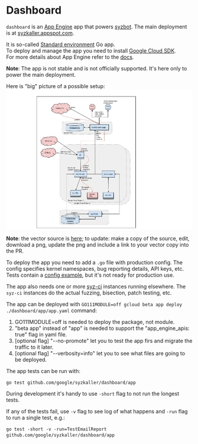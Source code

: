 # Dashboard

`dashboard` is an [App Engine](https://cloud.google.com/appengine) app that powers [syzbot](/docs/syzbot.md).
The main deployment is at [syzkaller.appspot.com](https://syzkaller.appspot.com).

It is so-called [Standard environment](https://cloud.google.com/appengine/docs/standard) Go app.\
To deploy and manage the app you need to install [Google Cloud SDK](https://cloud.google.com/sdk/install).\
For more details about App Engine refer to the [docs](https://cloud.google.com/appengine/docs/standard/go/).

**Note**: The app is not stable and is not officially supported. It's here only to power the main deployment.

Here is "big" picture of a possible setup:
![Overall picture of syzbot setup](/docs/syzbot_architecture.png)

**Note**: the vector source is [here](https://docs.google.com/drawings/d/16EdqYrWD4PWD2nV_PoDPvC5VPry2H40Sm8Min-RtDdA);
to update: make a copy of the source, edit, download a png, update the png and include a link to your vector copy into the PR.

To deploy the app you need to add a `.go` file with production config. The config specifies kernel namespaces,
bug reporting details, API keys, etc. Tests contain a [config example](app_test.go), but it's not ready for
production use.

The app also needs one or more [syz-ci](/syz-ci/syz-ci.go) instances running elsewhere. The `syz-ci` instances
do the actual fuzzing, bisection, patch testing, etc.

The app can be deployed with `GO111MODULE=off gcloud beta app deploy ./dashboard/app/app.yaml` command:
1. GO111MODULE=off is needed to deploy the package, not module.
2. "beta app" instead of "app" is needed to support the "app_engine_apis: true" flag in yaml file.
3. [optional flag] "--no-promote" let you to test the app firs and migrate the traffic to it later.
4. [optional flag] "--verbosity=info" let you to see what files are going to be deployed.

The app tests can be run with:
```
go test github.com/google/syzkaller/dashboard/app
```
During development it's handy to use `-short` flag to not run the longest tests.

If any of the tests fail, use `-v` flag to see log of what happens and `-run` flag
to run a single test, e.g.:
```
go test -short -v -run=TestEmailReport github.com/google/syzkaller/dashboard/app
```
